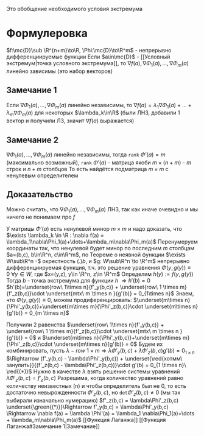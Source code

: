 Это обобщение необходимого условия экстремума
# Формулеровка
$f:\mc{D}\sub \R^{n+m}\to\R, \Phi:\mc{D}\to\R^m$  - непрерывно дифференциируемые функции
Если $a\in\mc{D}$ - [[Условный экстремум|точка условного экстремума]], то
$\nabla f(a), \nabla\Phi_1(a),\dots,\nabla\Phi_m(a)$ линейно зависимы (это набор векторов)

## Замечание 1
Если $\nabla\Phi_1(a), \dots, \nabla\Phi_m(a)$ линейно независимы, то $\nabla f(a) = \lambda_1\nabla\Phi_1(a) + \dots + \lambda_m\nabla\Phi_m(a)$ для некоторых $\lambda_k\in\R$
(были ЛНЗ, добавили 1 вектор и получили ЛЗ, значит $\nabla f(a)$ выражается)
## Замечание 2
$\nabla\Phi_1(a), \dots, \nabla\Phi_m(a)$ линейно независимы, тогда $\texttt{rank}\ \Phi'(a) = m$ (максимально возможный), $\texttt{rank}\ \Phi'(a)$ - матрица якоби $m\times (n+m)$ - $m$ строк и $n + m$ столбцов 
То есть найдётся подматрица $m\times m$ с ненулевым определителем
## Доказательство
Можно считать, что $\nabla\Phi_1(a), \dots, \nabla\Phi_m(a)$ ЛНЗ, так как иначе очевидно и мы ничего не понимаем про $f$

У матрицы $\Phi'(a)$ есть ненулевой минор $m\times m$ и надо доказать, что $\exists \lambda_k \in \R : \nabla f(a) = \lambda_1\nabla\Phi_1(a)+\dots+\lambda_m\nabla\Phi_m(a)$
Перенумеруем координаты так, что ненулевой будет  минор по последним $m$ столбцам
$a=(b,c), b\in\R^n, c\in\R^m$, по Теореме о неявной функции $\exists W\sub\R^n -$ окрестность $(.)b$, и $g: W\sub\R^n \to \R^m$ непрерывно дифференциируемая функция, т.ч. это решение уравнения $\Phi(y, g(y)) \equiv 0\ \forall y\in W$, где $x=(y,z), y\in \R^n, z\in \R^m$
Определим $h(y) :=f(y,g(y))$
Тогда $b$ - точка экстремума для функции $h$ $\Rightarrow h'(b) = 0$
$h'(b)=\underset{row\ 1\times n}{f'_y(b,c)} + \underset{row\ 1 \times m}{f'_z(b,c)}\cdot \underset{mtx\ m \times n }{g'(b)} = 0_{1\times n}$
Знаем, что $\Phi(y, g(y)) \equiv 0$, можем продиференцировать:
$\underset{m\times n}{\Phi'_y(b,c)}+\underset{m\times m}{\Phi'_z(b,c)}\cdot \underset{m\times n}{g'(b)} = 0_{m \times n}$
 
 Получили 2 равенства $\underset{row\ 1\times n}{f'_y(b,c)} + \underset{row\ 1 \times m}{f'_z(b,c)}\cdot \underset{mtx\ m \times n }{g'(b)} = 0$ и $\underset{m\times n}{\Phi'_y(b,c)}+\underset{m\times m}{\Phi'_z(b,c)}\cdot \underset{m\times n}{g'(b)} = 0$
 Будем их комбинировать, пусть $\lambda - row\ 1\times m \Rightarrow \lambda\Phi'_y(b,c)+\lambda\Phi'_z(b,c)g'(b) = 0_{1\times n}$
$\Rightarrow (f'_y(b,c) - \lambda\Phi'_y(b,c)) + \underset{\red{хотмм\  занулить}}{(f'_z(b,c) - \lambda\Phi'_z(b,c))}\cdot g'(b) = 0_{1 \times n}\ \red{(*)}$ 
Нужно в  качестве $\lambda$ взять решение системы уравнений $\lambda\Phi'_z(b,c) = f'_z(b,c)$
Разрешима, когда количество уравнений равно количеству неизвестных (n) и чтобы определитель был не 0, то есть достаточно невырожденности $\Phi'_z(b,c)$, но $\texttt{det}\Phi'_z(b,c)\neq 0$ (мы так выбирали изначально нумерацию)
$f'_z(b,c) = \lambda\Phi'_z(b,c) \underset{\green{(*)}}\Rightarrow f'_y(b,c) = \lambda\Phi'_y(b,c) \Rightarrow \nabla f(a) = \lambda \Phi'(a) = \lambda_1 \nabla\Phi_1(a)+\dots + \lambda_m\nabla\Phi_m(a)$
[[Функция Лаганжа]]
[[Функция Лаганжа#Замечание 1|Замечание]]



